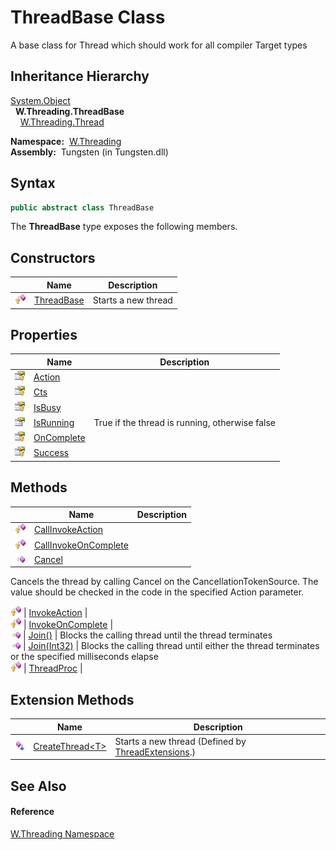 ThreadBase Class
================
  A base class for Thread which should work for all compiler Target types


Inheritance Hierarchy
---------------------
[System.Object][1]  
  **W.Threading.ThreadBase**  
    [W.Threading.Thread][2]  

  **Namespace:**  [W.Threading][3]  
  **Assembly:**  Tungsten (in Tungsten.dll)

Syntax
------

```csharp
public abstract class ThreadBase
```

The **ThreadBase** type exposes the following members.


Constructors
------------

                    | Name            | Description         
------------------- | --------------- | ------------------- 
![Protected method] | [ThreadBase][4] | Starts a new thread 


Properties
----------

                      | Name            | Description                                    
--------------------- | --------------- | ---------------------------------------------- 
![Protected property] | [Action][5]     |                                                
![Protected property] | [Cts][6]        |                                                
![Protected property] | [IsBusy][7]     |                                                
![Public property]    | [IsRunning][8]  | True if the thread is running, otherwise false 
![Protected property] | [OnComplete][9] |                                                
![Protected property] | [Success][10]   |                                                


Methods
-------

                    | Name                       | Description                                                                                                                                     
------------------- | -------------------------- | ----------------------------------------------------------------------------------------------------------------------------------------------- 
![Protected method] | [CallInvokeAction][11]     |                                                                                                                                                 
![Protected method] | [CallInvokeOnComplete][12] |                                                                                                                                                 
![Public method]    | [Cancel][13]               | 
Cancels the thread by calling Cancel on the CancellationTokenSource. The value should be checked in the code in the specified Action parameter.
 
![Protected method] | [InvokeAction][14]         |                                                                                                                                                 
![Protected method] | [InvokeOnComplete][15]     |                                                                                                                                                 
![Public method]    | [Join()][16]               | Blocks the calling thread until the thread terminates                                                                                           
![Public method]    | [Join(Int32)][17]          | Blocks the calling thread until either the thread terminates or the specified milliseconds elapse                                               
![Protected method] | [ThreadProc][18]           |                                                                                                                                                 


Extension Methods
-----------------

                           | Name                     | Description                                              
-------------------------- | ------------------------ | -------------------------------------------------------- 
![Public Extension Method] | [CreateThread&lt;T>][19] | Starts a new thread (Defined by [ThreadExtensions][20].) 


See Also
--------

#### Reference
[W.Threading Namespace][3]  

[1]: http://msdn.microsoft.com/en-us/library/e5kfa45b
[2]: ../Thread/README.md
[3]: ../README.md
[4]: _ctor.md
[5]: Action.md
[6]: Cts.md
[7]: IsBusy.md
[8]: IsRunning.md
[9]: OnComplete.md
[10]: Success.md
[11]: CallInvokeAction.md
[12]: CallInvokeOnComplete.md
[13]: Cancel.md
[14]: InvokeAction.md
[15]: InvokeOnComplete.md
[16]: Join.md
[17]: Join_1.md
[18]: ThreadProc.md
[19]: ../ThreadExtensions/CreateThread__1.md
[20]: ../ThreadExtensions/README.md
[21]: ../../_icons/Help.png
[Protected method]: ../../_icons/protmethod.gif "Protected method"
[Protected property]: ../../_icons/protproperty.gif "Protected property"
[Public property]: ../../_icons/pubproperty.gif "Public property"
[Public method]: ../../_icons/pubmethod.gif "Public method"
[Public Extension Method]: ../../_icons/pubextension.gif "Public Extension Method"